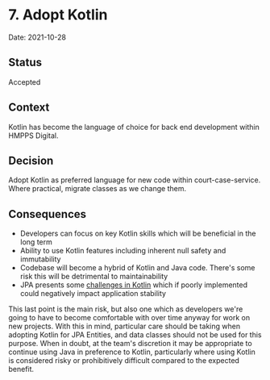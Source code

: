 # 7. Adopt Kotlin

Date: 2021-10-28

## Status

Accepted

## Context

Kotlin has become the language of choice for back end development within HMPPS Digital.   

## Decision

Adopt Kotlin as preferred language for new code within court-case-service. Where practical, migrate classes as we change them. 

## Consequences

- Developers can focus on key Kotlin skills which will be beneficial in the long term
- Ability to use Kotlin features including inherent null safety and immutability 
- Codebase will become a hybrid of Kotlin and Java code. There's some risk this will be detrimental to maintainability
- JPA presents some [challenges in Kotlin](https://www.jpa-buddy.com/blog/best-practices-and-common-pitfalls/) which if poorly implemented could negatively impact application stability

This last point is the main risk, but also one which as developers we're going to have to become comfortable with over time anyway for work on new projects. With this in mind, particular care should be taking when adopting Kotlin for JPA Entities, and data classes should not be used for this purpose. When in doubt, at the team's discretion it may be appropriate to continue using Java in preference to Kotlin, particularly where using Kotlin is considered risky or prohibitively difficult compared to the expected benefit.
